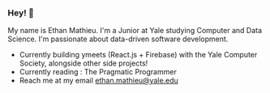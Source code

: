 ### Hey! 👋

My name is Ethan Mathieu. I'm a Junior at Yale studying Computer and Data Science. I'm passionate about data-driven software development.
- Currently building ymeets (React.js + Firebase) with the Yale Computer Society, alongside other side projects!
- Currently reading : The Pragmatic Programmer
- Reach me at my email ethan.mathieu@yale.edu
